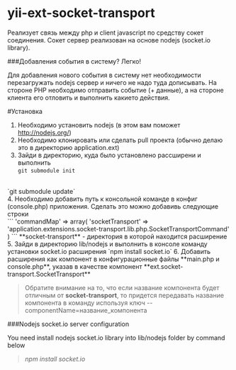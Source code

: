 yii-ext-socket-transport
=================

Реализует связь между php и client javascript по средству сокет соединения.
Сокет сервер реализован на основе nodejs (socket.io library).

###Добавления события в систему? Легко!

Для добавления нового события в систему нет необходимости перезагружать nodejs сервер и ничего не надо туда дописывать. На стороне PHP необходимо отправить событие (+ данные), а на стороне клиента его отловить и выполнить какието действия.

#Установка

1. Необходимо установить nodejs (в этом вам поможет http://nodejs.org/)
2. Необходимо клонировать или сделать pull проекта (обычно делаю это в директорию application.ext)
3. Зайди в директорию, куда было установлено рассширени и выполнить<br>
`git submodule init`
<br>
`git submodule update`
<br>
4. Необходимо добавить путь к консольной команде в конфиг (console.php) приложения.
Сделать это можно добавивь следующие строки
<br>
```
'commandMap' => array(
		'socketTransport' => 'application.extensions.socket-transport.lib.php.SocketTransportCommand'
)
```
**socket-transport** - директория в которой находится расширение
<br>
5. Зайди в директорию lib/nodejs и выполнить в консоле команду установки socket.io расширения
`npm install socket.io`
6. Добавить расширения как компонент в конфигурационные файлы **main.php и console.php**, указав в качестве компонент **ext.socket-transport.SocketTransport**

> Обратите внимание на то, что если название компонента будет отличным от **socket-transport**, то придется передавать название компонента в команду используя ключ --componentName=название_компонента

###Nodejs socket.io server configuration

You need install nodejs socket.io library into lib/nodejs folder by command below

>*npm install socket.io*
